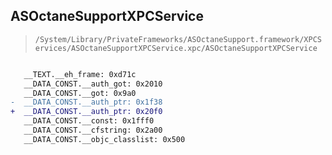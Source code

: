 ## ASOctaneSupportXPCService

> `/System/Library/PrivateFrameworks/ASOctaneSupport.framework/XPCServices/ASOctaneSupportXPCService.xpc/ASOctaneSupportXPCService`

```diff

   __TEXT.__eh_frame: 0xd71c
   __DATA_CONST.__auth_got: 0x2010
   __DATA_CONST.__got: 0x9a0
-  __DATA_CONST.__auth_ptr: 0x1f38
+  __DATA_CONST.__auth_ptr: 0x20f0
   __DATA_CONST.__const: 0x1fff0
   __DATA_CONST.__cfstring: 0x2a00
   __DATA_CONST.__objc_classlist: 0x500

```
